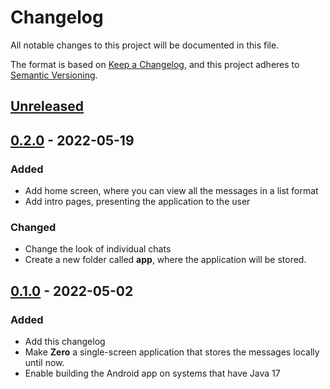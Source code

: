 # Changelog
All notable changes to this project will be documented in this file.

The format is based on [Keep a Changelog](https://keepachangelog.com/en/1.0.0/),
and this project adheres to [Semantic Versioning](https://semver.org/spec/v2.0.0.html).

## [Unreleased]

## [0.2.0] - 2022-05-19
### Added
- Add home screen, where you can view all the messages in a list format
- Add intro pages, presenting the application to the user

### Changed
- Change the look of individual chats
- Create a new folder called **app**, where the application will be stored.

## [0.1.0] - 2022-05-02
### Added
- Add this changelog
- Make **Zero** a single-screen application that stores the messages locally until now.
- Enable building the Android app on systems that have Java 17

[Unreleased]: https://github.com/reloadedd/Zero/compare/v0.2.0...HEAD
[0.2.0]: https://github.com/reloadedd/Zero/releases/tag/v0.2.0
[0.1.0]: https://github.com/reloadedd/Zero/releases/tag/v0.1.0
